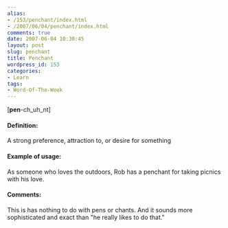 ```yaml
---
alias:
- /153/penchant/index.html
- /2007/06/04/penchant/index.html
comments: true
date: 2007-06-04 10:30:45
layout: post
slug: penchant
title: Penchant
wordpress_id: 153
categories:
- Learn
tags:
- Word-Of-The-Week
---
```


[**pen**-ch_uh_nt]


#### Definition:


A strong preference, attraction to, or desire for something



#### Example of usage:


As someone who loves the outdoors, Rob has a penchant for taking picnics with his love.



#### Comments:


This is has nothing to do with pens or chants.  And it sounds more sophisticated and exact than "he really likes to do that."  
